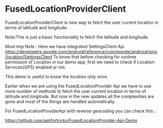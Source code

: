 # FusedLocationProviderClient
FusedLocationProviderClient is new way to fetch the user current location in terms of latitude and longitude.

Note:This is just a basic functionality to fetch the latitude and longitude.

Most Imp Note : Here we have integrated SettingsClient Api
https://developers.google.com/android/reference/com/google/android/gms/location/SettingsClient 
To know that before checking for runtime permission of Location in our demo app, first we need to check if Location Services(GPS) enabled or not.

This demo is useful to know the location only once.

Earlier when we are using the FusedLocationProvider Api we have to use more number of methods to fetch the user current location in terms of latitude and longitude.
But now in the new updates all the complexities are gone and most of the things are handled automatically.

For FusedLocationProviderApi with reverse geocoding you can check this :

https://github.com/askfortricks/FusedLocationProvider-Api-Demo


